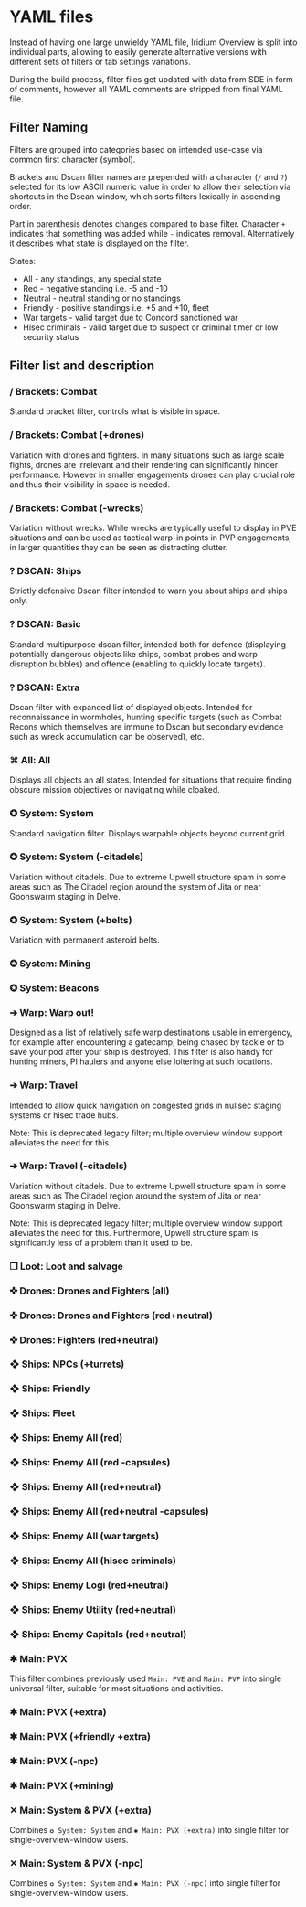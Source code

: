 # YAML files

Instead of having one large unwieldy YAML file, Iridium Overview is split into individual parts, allowing to easily generate alternative versions with different sets of filters or tab settings variations.

During the build process, filter files get updated with data from SDE in form of comments, however all YAML comments are stripped from final YAML file.


## Filter Naming
Filters are grouped into categories based on intended use-case via common first character (symbol).

Brackets and Dscan filter names are prepended with a character (`/` and `?`) selected for its low ASCII numeric value in order to allow their selection via shortcuts in the Dscan window, which sorts filters lexically in ascending order.

Part in parenthesis denotes changes compared to base filter. Character `+` indicates that something was added while `-` indicates removal. Alternatively it describes what state is displayed on the filter.

States:
   - All - any standings, any special state
   - Red - negative standing i.e. -5 and -10
   - Neutral - neutral standing or no standings
   - Friendly - positive standings i.e. +5 and +10, fleet
   - War targets - valid target due to Concord sanctioned war
   - Hisec criminals - valid target due to suspect or criminal timer or low security status

## Filter list and description

### / Brackets: Combat
Standard bracket filter, controls what is visible in space.

### / Brackets: Combat (+drones)
Variation with drones and fighters. In many situations such as large scale fights, drones are irrelevant and their rendering can significantly hinder performance. However in smaller engagements drones can play crucial role and thus their visibility in space is needed.

### / Brackets: Combat (-wrecks)
Variation without wrecks. While wrecks are typically useful to display in PVE situations and can be used as tactical warp-in points in PVP engagements, in larger quantities they can be seen as distracting clutter.

### ? DSCAN: Ships
Strictly defensive Dscan filter intended to warn you about ships and ships only.

### ? DSCAN: Basic
Standard multipurpose dscan filter, intended both for defence (displaying potentially dangerous objects like ships, combat probes and warp disruption bubbles) and offence (enabling to quickly locate targets).

### ? DSCAN: Extra
Dscan filter with expanded list of displayed objects. Intended for reconnaissance in wormholes, hunting specific targets (such as Combat Recons which themselves are immune to Dscan but secondary evidence such as wreck accumulation can be observed), etc.

### ⌘ All: All
Displays all objects an all states. Intended for situations that require finding obscure mission objectives or navigating while cloaked.

### ✪ System: System
Standard navigation filter. Displays warpable objects beyond current grid.

### ✪ System: System (-citadels)
Variation without citadels. Due to extreme Upwell structure spam in some areas such as The Citadel region around the system of Jita or near Goonswarm staging in Delve.

### ✪ System: System (+belts)
Variation with permanent asteroid belts.

### ✪ System: Mining
### ✪ System: Beacons

### ➔ Warp: Warp out!
Designed as a list of relatively safe warp destinations usable in emergency, for example after encountering a gatecamp, being chased by tackle or to save your pod after your ship is destroyed. This filter is also handy for hunting miners, PI haulers and anyone else loitering at such locations. 

### ➔ Warp: Travel
Intended to allow quick navigation on congested grids in nullsec staging systems or hisec trade hubs.

Note: This is deprecated legacy filter; multiple overview window support alleviates the need for this.

### ➔ Warp: Travel (-citadels)
Variation without citadels. Due to extreme Upwell structure spam in some areas such as The Citadel region around the system of Jita or near Goonswarm staging in Delve.

Note: This is deprecated legacy filter; multiple overview window support alleviates the need for this. Furthermore, Upwell structure spam is significantly less of a problem than it used to be.


### ❒ Loot: Loot and salvage
### ✜ Drones: Drones and Fighters (all)
### ✜ Drones: Drones and Fighters (red+neutral)
### ✜ Drones: Fighters (red+neutral)
### ❖ Ships: NPCs (+turrets)
### ❖ Ships: Friendly
### ❖ Ships: Fleet
### ❖ Ships: Enemy All (red)
### ❖ Ships: Enemy All (red -capsules)
### ❖ Ships: Enemy All (red+neutral)
### ❖ Ships: Enemy All (red+neutral -capsules)
### ❖ Ships: Enemy All (war targets)
### ❖ Ships: Enemy All (hisec criminals)
### ❖ Ships: Enemy Logi (red+neutral)
### ❖ Ships: Enemy Utility (red+neutral)
### ❖ Ships: Enemy Capitals (red+neutral)

### ✱ Main: PVX
This filter combines previously used `Main: PVE` and `Main: PVP` into single universal filter, suitable for most situations and activities.

### ✱ Main: PVX (+extra)
### ✱ Main: PVX (+friendly +extra)

### ✱ Main: PVX (-npc)
### ✱ Main: PVX (+mining)

### ✕ Main: System & PVX (+extra)
Combines `✪ System: System` and `✱ Main: PVX (+extra)` into single filter for single-overview-window users.

### ✕ Main: System & PVX (-npc)
Combines `✪ System: System` and `✱ Main: PVX (-npc)` into single filter for single-overview-window users.
